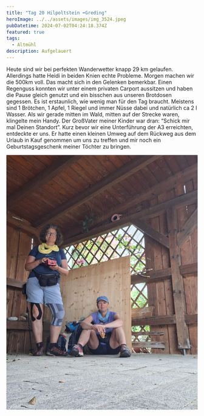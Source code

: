 ```yaml
---
title: "Tag 20 Hilpoltstein ➡️Greding"
heroImage: ../../assets/images/img_3524.jpeg
pubDatetime: 2024-07-02T04:24:18.374Z
featured: true
tags:
  - Altmühl
description: Aufgelauert
---
```

Heute sind wir bei perfekten Wanderwetter knapp 29 km gelaufen. Allerdings hatte Heidi in beiden Knien echte Probleme.  Morgen machen wir die 500km voll. Das macht sich in den Gelenken bemerkbar. Einen Regenguss konnten wir unter einem privaten Carport aussitzen  und haben die Pause gleich genutzt und ein bisschen aus unseren Brotdosen gegessen. Es ist erstaunlich, wie wenig man für den Tag braucht. Meistens sind 1 Brötchen, 1 Apfel, 1 Riegel und immer Nüsse dabei und natürlich ca 2 l Wasser. Als wir gerade mitten im Wald, mitten auf der Strecke waren, klingelte mein Handy. Der GroßVater meiner Kinder war dran: “Schick mir mal Deinen Standort”. Kurz bevor wir eine Unterführung der A3 erreichten, entdeckte er uns. Er hatte einen kleinen Umweg auf dem Rückweg aus dem Urlaub in Kauf genommen um uns zu treffen und mir noch ein Geburtstagsgeschenk meiner Töchter zu bringen. 

![](../../assets/images/89f21cd0-5554-4c76-b893-72f1db366cea.jpeg)